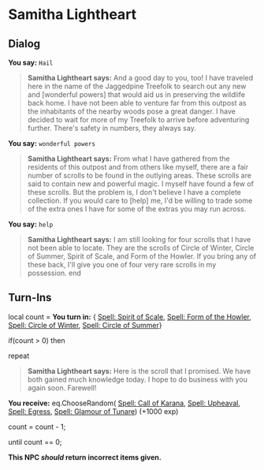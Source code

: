 # Samitha Lightheart
## Dialog

**You say:** `Hail`



>**Samitha Lightheart says:** And a good day to you, too! I have traveled here in the name of the Jaggedpine Treefolk to search out any new and [wonderful powers] that would aid us in preserving the wildlife back home. I have not been able to venture far from this outpost as the inhabitants of the nearby woods pose a great danger. I have decided to wait for more of my Treefolk to arrive before adventuring further.  There's safety in numbers, they always say.

**You say:** `wonderful powers`



>**Samitha Lightheart says:** From what I have gathered from the residents of this outpost and from others like myself, there are a fair number of scrolls to be found in the outlying areas.  These scrolls are said to contain new and powerful magic. I myself have found a few of these scrolls. But the problem is, I don't believe I have a complete collection. If you would care to [help] me, I'd be willing to trade some of the extra ones I have for some of the extras you may run across.

**You say:** `help`



>**Samitha Lightheart says:** I am still looking for four scrolls that I have not been able to locate. They are the scrolls of Circle of Winter, Circle of Summer, Spirit of Scale, and Form of the Howler. If you bring any of these back, I'll give you one of four very rare scrolls in my possession.
end

## Turn-Ins



local count =  **You turn in:**  { [Spell: Spirit of Scale](/item/19238),  [Spell: Form of the Howler](/item/19244),  [Spell: Circle of Winter](/item/19232),  [Spell: Circle of Summer](/item/19234)}

if(count > 0) then


repeat



>**Samitha Lightheart says:** Here is the scroll that I promised. We have both gained much knowledge today. I hope to do business with you again soon. Farewell!



 **You receive:** eq.ChooseRandom( [Spell: Call of Karana](/item/19235), [Spell: Upheaval](/item/19233), [Spell: Egress](/item/19236), [Spell: Glamour of Tunare](/item/19240)) (+1000 exp)



count = count - 1;


until count == 0;

**This NPC *should* return incorrect items given.**





